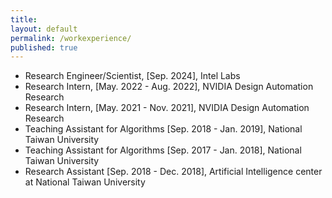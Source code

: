 ```yaml
---
title:
layout: default
permalink: /workexperience/
published: true
---
```


<!--<img class="top right" src="../assets/images/nvidia-logo.png" style="width: 30%;">-->
<!--- **Object-Oriented Algorithms** [Sep. 2020 - Dec. 2020], University of Utah-->
- Research Engineer/Scientist, [Sep. 2024], Intel Labs
- Research Intern, [May. 2022 - Aug. 2022], NVIDIA Design Automation Research
- Research Intern, [May. 2021 - Nov. 2021], NVIDIA Design Automation Research
- Teaching Assistant for Algorithms [Sep. 2018 - Jan. 2019], National Taiwan University
- Teaching Assistant for Algorithms [Sep. 2017 - Jan. 2018], National Taiwan University
- Research Assistant [Sep. 2018 - Dec. 2018], Artificial Intelligence center at National Taiwan University
<!--- Backend Engineer [Jan. 2016 - July. 2017]-->
